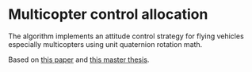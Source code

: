# Multicopter control allocation
The algorithm implements an attitude control strategy for flying vehicles especially multicopters using unit quaternion rotation math.

Based on [this paper](https://www.research-collection.ethz.ch/bitstream/handle/20.500.11850/154099/eth-7387-01.pdf) and [this master thesis](https://drive.google.com/uc?e=pdf&id=1jVABlvL4eGU_IM6f_tUnRhjHgKOIAlcP).
